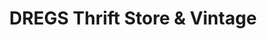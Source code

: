 ---
title: "DREGS Thrift Store & Vintage"
url: /pullman/dregs-thrift-store-and-vintage/
shop: charity
---